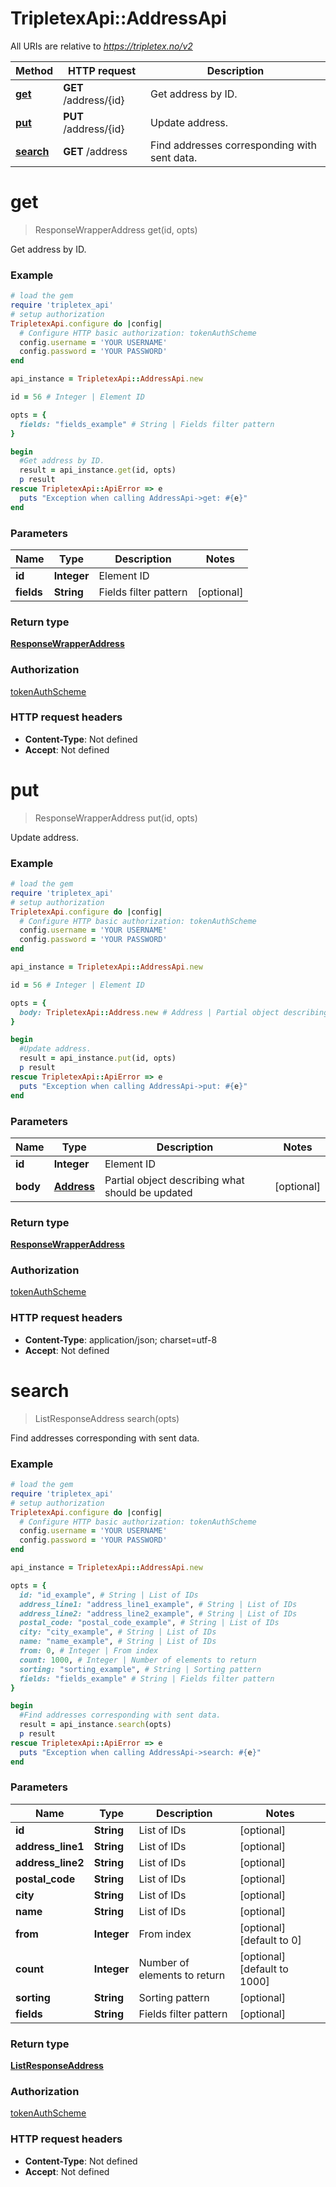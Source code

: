 # TripletexApi::AddressApi

All URIs are relative to *https://tripletex.no/v2*

Method | HTTP request | Description
------------- | ------------- | -------------
[**get**](AddressApi.md#get) | **GET** /address/{id} | Get address by ID.
[**put**](AddressApi.md#put) | **PUT** /address/{id} | Update address. 
[**search**](AddressApi.md#search) | **GET** /address | Find addresses corresponding with sent data.


# **get**
> ResponseWrapperAddress get(id, opts)

Get address by ID.



### Example
```ruby
# load the gem
require 'tripletex_api'
# setup authorization
TripletexApi.configure do |config|
  # Configure HTTP basic authorization: tokenAuthScheme
  config.username = 'YOUR USERNAME'
  config.password = 'YOUR PASSWORD'
end

api_instance = TripletexApi::AddressApi.new

id = 56 # Integer | Element ID

opts = { 
  fields: "fields_example" # String | Fields filter pattern
}

begin
  #Get address by ID.
  result = api_instance.get(id, opts)
  p result
rescue TripletexApi::ApiError => e
  puts "Exception when calling AddressApi->get: #{e}"
end
```

### Parameters

Name | Type | Description  | Notes
------------- | ------------- | ------------- | -------------
 **id** | **Integer**| Element ID | 
 **fields** | **String**| Fields filter pattern | [optional] 

### Return type

[**ResponseWrapperAddress**](ResponseWrapperAddress.md)

### Authorization

[tokenAuthScheme](../README.md#tokenAuthScheme)

### HTTP request headers

 - **Content-Type**: Not defined
 - **Accept**: Not defined



# **put**
> ResponseWrapperAddress put(id, opts)

Update address. 



### Example
```ruby
# load the gem
require 'tripletex_api'
# setup authorization
TripletexApi.configure do |config|
  # Configure HTTP basic authorization: tokenAuthScheme
  config.username = 'YOUR USERNAME'
  config.password = 'YOUR PASSWORD'
end

api_instance = TripletexApi::AddressApi.new

id = 56 # Integer | Element ID

opts = { 
  body: TripletexApi::Address.new # Address | Partial object describing what should be updated
}

begin
  #Update address. 
  result = api_instance.put(id, opts)
  p result
rescue TripletexApi::ApiError => e
  puts "Exception when calling AddressApi->put: #{e}"
end
```

### Parameters

Name | Type | Description  | Notes
------------- | ------------- | ------------- | -------------
 **id** | **Integer**| Element ID | 
 **body** | [**Address**](Address.md)| Partial object describing what should be updated | [optional] 

### Return type

[**ResponseWrapperAddress**](ResponseWrapperAddress.md)

### Authorization

[tokenAuthScheme](../README.md#tokenAuthScheme)

### HTTP request headers

 - **Content-Type**: application/json; charset=utf-8
 - **Accept**: Not defined



# **search**
> ListResponseAddress search(opts)

Find addresses corresponding with sent data.



### Example
```ruby
# load the gem
require 'tripletex_api'
# setup authorization
TripletexApi.configure do |config|
  # Configure HTTP basic authorization: tokenAuthScheme
  config.username = 'YOUR USERNAME'
  config.password = 'YOUR PASSWORD'
end

api_instance = TripletexApi::AddressApi.new

opts = { 
  id: "id_example", # String | List of IDs
  address_line1: "address_line1_example", # String | List of IDs
  address_line2: "address_line2_example", # String | List of IDs
  postal_code: "postal_code_example", # String | List of IDs
  city: "city_example", # String | List of IDs
  name: "name_example", # String | List of IDs
  from: 0, # Integer | From index
  count: 1000, # Integer | Number of elements to return
  sorting: "sorting_example", # String | Sorting pattern
  fields: "fields_example" # String | Fields filter pattern
}

begin
  #Find addresses corresponding with sent data.
  result = api_instance.search(opts)
  p result
rescue TripletexApi::ApiError => e
  puts "Exception when calling AddressApi->search: #{e}"
end
```

### Parameters

Name | Type | Description  | Notes
------------- | ------------- | ------------- | -------------
 **id** | **String**| List of IDs | [optional] 
 **address_line1** | **String**| List of IDs | [optional] 
 **address_line2** | **String**| List of IDs | [optional] 
 **postal_code** | **String**| List of IDs | [optional] 
 **city** | **String**| List of IDs | [optional] 
 **name** | **String**| List of IDs | [optional] 
 **from** | **Integer**| From index | [optional] [default to 0]
 **count** | **Integer**| Number of elements to return | [optional] [default to 1000]
 **sorting** | **String**| Sorting pattern | [optional] 
 **fields** | **String**| Fields filter pattern | [optional] 

### Return type

[**ListResponseAddress**](ListResponseAddress.md)

### Authorization

[tokenAuthScheme](../README.md#tokenAuthScheme)

### HTTP request headers

 - **Content-Type**: Not defined
 - **Accept**: Not defined



